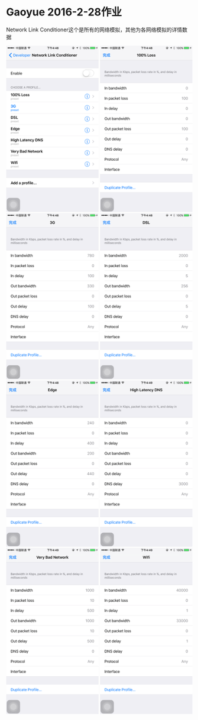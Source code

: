 # Gaoyue 2016-2-28作业
Network Link Conditioner这个是所有的网络模拟，其他为各网络模拟的详情数据

<img src="https://raw.githubusercontent.com/Test-Seven/Gaoyue/master/img/IMG_0912.PNG" width="250px" height="450px" />
<img src="https://raw.githubusercontent.com/Test-Seven/Gaoyue/master/img/IMG_0913.PNG" width="250px" height="450px" />
<img src="https://raw.githubusercontent.com/Test-Seven/Gaoyue/master/img/IMG_0914.PNG" width="250px" height="450px" />
<img src="https://raw.githubusercontent.com/Test-Seven/Gaoyue/master/img/IMG_0915.PNG" width="250px" height="450px" />
<img src="https://raw.githubusercontent.com/Test-Seven/Gaoyue/master/img/IMG_0916.PNG" width="250px" height="450px" />
<img src="https://raw.githubusercontent.com/Test-Seven/Gaoyue/master/img/IMG_0917.PNG" width="250px" height="450px" />
<img src="https://raw.githubusercontent.com/Test-Seven/Gaoyue/master/img/IMG_0918.PNG" width="250px" height="450px" />
<img src="https://raw.githubusercontent.com/Test-Seven/Gaoyue/master/img/IMG_0919.PNG" width="250px" height="450px" />

